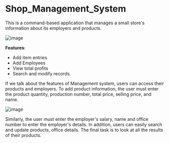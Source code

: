 # Shop_Management_System
This is a command-based application that manages a small store's information about its employers and products.

![image](https://github.com/ansh90378/Shop_Management_System/assets/78586456/c3e3a829-e87a-4e35-894c-4ea184aaa4a6)


**Features**:

* Add item entries
* Add Employees
* View total profits
* Search and modify records.
  
If we talk about the features of Management system, users can access their products and employers. 
To add product information, the user must enter the product quantity, production number, total price, selling price, and name.

![image](https://github.com/ansh90378/Shop_Management_System/assets/78586456/3a4e9391-9b3e-4f5f-884d-45b927b67808)



Similarly, the user must enter the employer's salary, name and office number to enter the employer's details. In addition, users can easily search and update products, office details. The final task is to look at all the results of their products.
